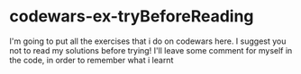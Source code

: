 # codewars-ex-tryBeforeReading

I'm going to put all the exercises that i do on codewars here.
I suggest you not to read my solutions before trying! I'll leave some comment for myself in the code, in order to remember what i learnt
